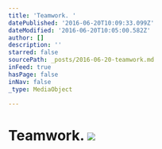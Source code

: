 ```yaml
---
title: 'Teamwork. '
datePublished: '2016-06-20T10:09:33.099Z'
dateModified: '2016-06-20T10:05:00.582Z'
author: []
description: ''
starred: false
sourcePath: _posts/2016-06-20-teamwork.md
inFeed: true
hasPage: false
inNav: false
_type: MediaObject

---
```

# Teamwork. ![](https://the-grid-user-content.s3-us-west-2.amazonaws.com/38cbaef2-a04f-4a34-bcd3-da2baca45d4c.jpg)